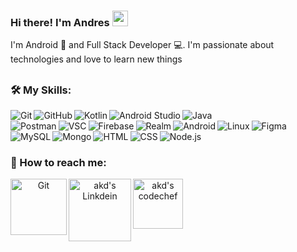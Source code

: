 ### Hi there! I'm Andres <img src="https://github.com/himanshusharma89/himanshusharma89/blob/master/Hi.gif" width="25px">
I'm Android  📱 and Full Stack Developer 💻. I'm passionate about technologies and love to learn new things
<!--
**ARV02/ARV02** is a ✨ _special_ ✨ repository because its `README.md` (this file) appears on your GitHub profile.

Here are some ideas to get you started:

- 🔭 I’m currently working on ...
- 🌱 I’m currently learning ...
- 👯 I’m looking to collaborate on ...
- 🤔 I’m looking for help with ...
- 💬 Ask me about ...
- 📫 How to reach me: ...
- 😄 Pronouns: ...
- ⚡ Fun fact: ...
-->

##

### 🛠 My Skills:
<p align="left">
  &emsp; 
  <img align="left" alt="Git" src="https://img.shields.io/badge/-Git-F05032?logo=Git&logoColor=white"/>
  &emsp;
  <img align="left" alt="GitHub" src="https://img.shields.io/badge/-GitHub-181717?logo=GitHub&logoColor=white"/>
  &emsp;
  <img align="left" alt="Kotlin" src="https://img.shields.io/badge/-Kotlin-0095D5?logo=Kotlin&logoColor=white"/>
  &emsp;
  <img align="left" alt="Android Studio" src="https://img.shields.io/badge/-Android%20Studio-3DDC84?logo=Android%20Studio&logoColor=white"/>
  &emsp;
  <img align="left" alt="Java" src="https://img.shields.io/badge/-Java-007396?logo=Java&logoColor=white"/>
  &emsp;
   <img align="left" alt="Postman" src="https://img.shields.io/badge/-Postman-FF6C37?logo=Postman&logoColor=white"/>
  &emsp;
  <img align="left" alt="VSC" src="https://img.shields.io/badge/-Visual%20Studio%20Code-007ACC?logo=Visual%20Studio%20Code&logoColor=white"/>
  &emsp;
  <img align="left" alt="Firebase" src="https://img.shields.io/badge/-Firebase-FFCA28?logo=Firebase&logoColor=black"/>
  &emsp;
  <img align="left" alt="Realm" src="https://img.shields.io/badge/-Realm-39477F?logo=Realm&logoColor=white"/>
  &emsp;
 <img align="left" alt="Android" src="https://img.shields.io/badge/-Android-3DDC84?logo=Android&logoColor=white"/>
  &emsp;
  <img align="left" alt="Linux" src="https://img.shields.io/badge/-Linux-FCC624?logo=Linux&logoColor=black"/>
  &emsp;
  <img align="left" alt="Figma" src="https://img.shields.io/badge/-Figma-F24E1E?logo=Figma&logoColor=white"/>
  &emsp;
   <img align="left" alt="MySQL" src="https://img.shields.io/badge/-MySQL-4479A1?logo=MySQL&logoColor=white"/>
  &emsp;
   <img align="left" alt="Mongo" src="https://img.shields.io/badge/-Mongo%20DB-47A248A1?logo=MongoDB&logoColor=white"/>
  &emsp;
   <img align="left" alt="HTML" src="https://img.shields.io/badge/-HTML-E34F26?logo=HTML5&logoColor=white"/>
  &emsp;
   <img align="left" alt="CSS" src="https://img.shields.io/badge/-CSS-1572B6?logo=CSS3&logoColor=white"/>
  &emsp;
   <img align="left" alt="Node.js" src="https://img.shields.io/badge/-Node,js-339933?logo=Node.js&logoColor=white"/>
</p>

### 📱 How to reach me:
<p align="center">
  <a href="https://github.com/ARV02"><img align="left" alt="Git" width="90px" src="https://img.shields.io/badge/Github-181717?style=for-the-badge&logo=Github&logoColor=white" /></a>
  <a href="https://www.linkedin.com/in/andresrosasvazquez"><img align="left" alt="akd's Linkdein" width="100px" src="https://img.shields.io/badge/Linkedin-0A66C2?style=for-the-badge&logo=Linkedin&logoColor=white" /></a>
  <a href="mailto:ar0439708@gmail.com"><img align="left" alt="akd's codechef" width="80px" src="https://img.shields.io/badge/-Gmail-%23333?style=for-the-badge&logo=gmail&logoColor=white" /></a>
</p>

